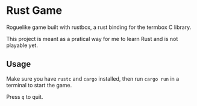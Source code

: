 # Rust Game

Roguelike game built with rustbox, a rust binding for the termbox C library.

This project is meant as a pratical way for me to learn Rust and is not playable yet.

## Usage

Make sure you have `rustc` and `cargo` installed, then run `cargo run` in a terminal to start the game.

Press `q` to quit.